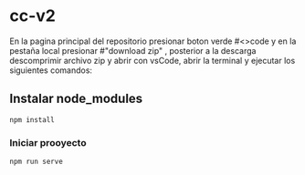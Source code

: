 # cc-v2

En la pagina principal del repositorio presionar boton verde #<>code y en la pestaña local presionar #"download zip" , 
posterior a la descarga descomprimir archivo zip y abrir con vsCode, abrir la terminal y ejecutar 
los siguientes comandos:

## Instalar node_modules
```
npm install
```

### Iniciar prooyecto
```
npm run serve
```
